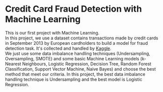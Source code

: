 # Credit Card Fraud Detection with Machine Learning
This is our first project with Machine Learning.\
In this project, we use a dataset contains transactions made by credit cards in September 2013 by European cardholders to build a model for fraud detection task. It's collected and handled by [Kaggle](https://www.kaggle.com/datasets/mlg-ulb/creditcardfraud).\
We just use some data imbalance handling techniques (Undersampling, Oversampling, SMOTE) and some basic Machine Learning models (k-Nearest Neighbours, Logistic Regression, Decision Tree, Random Forest Classification, Support Vector Machine, Naive Bayes) and choose the best method that meet our criteria. In this project, the best data imbalance handling technique is Undersampling and the best model is Logistic Regression.
